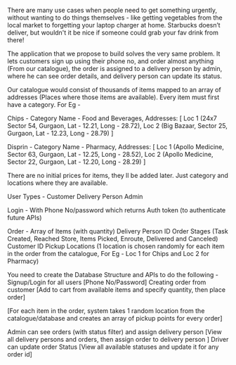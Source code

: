 There are many use cases when people need to get something urgently, without wanting to do things themselves - like getting vegetables from the local market to forgetting your laptop charger at home. Starbucks doesn’t deliver, but wouldn't it be nice if someone could grab your fav drink from there!

The application that we propose to build solves the very same problem. It lets customers sign up using their phone no, and order almost anything (From our catalogue), the order is assigned to a delivery person by admin, where he can see order details, and delivery person can update its status.

Our catalogue would consist of thousands of items mapped to an array of addresses (Places where those items are available). Every item must first have a category. For Eg -

Chips -   Category Name - Food and Beverages,
  Addresses:
  [ 
   Loc 1 (24x7 Sector 54, Gurgaon, Lat - 12.21, Long - 28.72),
   Loc 2 (Big Bazaar, Sector 25, Gurgaon, Lat - 12.23, Long - 28.79)
  ]

Disprin -   Category Name - Pharmacy,
  Addresses:
  [ 
   Loc 1 (Apollo Medicine, Sector 63, Gurgaon, Lat - 12.25, Long - 28.52),
   Loc 2 (Apollo Medicine, Sector 22, Gurgaon, Lat - 12.20, Long - 28.29)
  ]

There are no initial prices for items, they ll be added later. Just category and locations where they are available.

User Types -
Customer
Delivery Person
Admin

Login -
With Phone No/password which returns Auth token (to authenticate future APIs)


Order -
Array of Items (with quantity)
Delivery Person ID
Order Stages (Task Created, Reached Store, Items Picked, Enroute, Delivered and Canceled)
Customer ID
Pickup Locations (1 location is chosen randomly for each item in the order from the catalogue, For Eg - Loc 1 for Chips and Loc 2 for Pharmacy)

You need to create the Database Structure and APIs to do the following -
Signup/Login for all users [Phone No/Password]
Creating order from customer [Add to cart from available items and specify quantity, then place order]


[For each item in the order, system takes 1 random location from the catalogue/database and creates an array of pickup points for every order]


Admin can see orders (with status filter) and assign delivery person [View all delivery persons and orders, then assign order to delivery person ]
Driver can update order Status [View all available statuses and update it for any order id]
